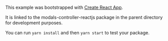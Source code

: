 This example was bootstrapped with [Create React App](https://github.com/facebook/create-react-app).

It is linked to the modals-controller-reactjs package in the parent directory for development purposes.

You can run `yarn install` and then `yarn start` to test your package.
